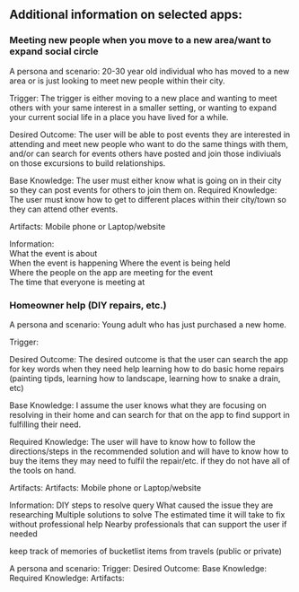 
## Additional information on selected apps:

### Meeting new people when you move to a new area/want to expand social circle 

A persona and scenario: 
20-30 year old individual who has moved to a new area or is just looking to meet new people within their city.

Trigger: 
The trigger is either moving to a new place and wanting to meet others with your same interest in a smaller setting, or wanting to expand your current social life in a place you have lived for a while.

Desired Outcome: 
The user will be able to post events they are interested in attending and meet new people who want to do the same things with them, and/or can search for events others have posted and join those indiviuals on those excursions to build relationships.

Base Knowledge: 
The user must either know what is going on in their city so they can post events for others to join them on. 
Required Knowledge: The user must know how to get to different places within their city/town so they can attend other events.

Artifacts:
Mobile phone or Laptop/website

Information:   
What the event is about  
When the event is happening 
Where the event is being held  
Where the people on the app are meeting for the event  
The time that everyone is meeting at

  
  
  
### Homeowner help (DIY repairs, etc.)

A persona and scenario: Young adult who has just purchased a new home.

Trigger:

Desired Outcome: The desired outcome is that the user can search the app for key words when they need help learning how to do basic home repairs (painting tipds, learning how to landscape, learning how to snake a drain, etc)

Base Knowledge: I assume the user knows what they are focusing on resolving in their home and can search for that on the app to find support in fulfilling their need.

Required Knowledge: The user will have to know how to follow the directions/steps in the recommended solution and will have to know how to buy the items they may need to fulfil the repair/etc. if they do not have all of the tools on hand.

Artifacts:
Artifacts:
Mobile phone or Laptop/website

Information: 
DIY steps to resolve query
What caused the issue they are researching
Multiple solutions to solve
The estimated time it will take to fix without professional help
Nearby professionals that can support the user if needed


keep track of memories of bucketlist items from travels (public or private)

A persona and scenario: 
Trigger:
Desired Outcome:
Base Knowledge:
Required Knowledge:
Artifacts:
